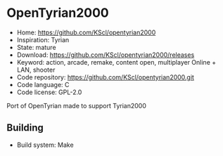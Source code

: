 # OpenTyrian2000

- Home: https://github.com/KScl/opentyrian2000
- Inspiration: Tyrian
- State: mature
- Download: https://github.com/KScl/opentyrian2000/releases
- Keyword: action, arcade, remake, content open, multiplayer Online + LAN, shooter
- Code repository: https://github.com/KScl/opentyrian2000.git
- Code language: C
- Code license: GPL-2.0

Port of OpenTyrian made to support Tyrian2000

## Building

- Build system: Make
